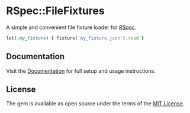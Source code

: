 # RSpec::FileFixtures

A simple and convenient file fixture loader for [_RSpec_](https://rspec.info/).

```ruby
let(:my_fixture) { fixture('my_fixture.json').read }
```

## Documentation

Visit the [Documentation](https://docs.bob.frl/rspec-file_fixtures) for full setup and usage instructions.

## License

The gem is available as open source under the terms of the [MIT License](https://opensource.org/licenses/MIT).
